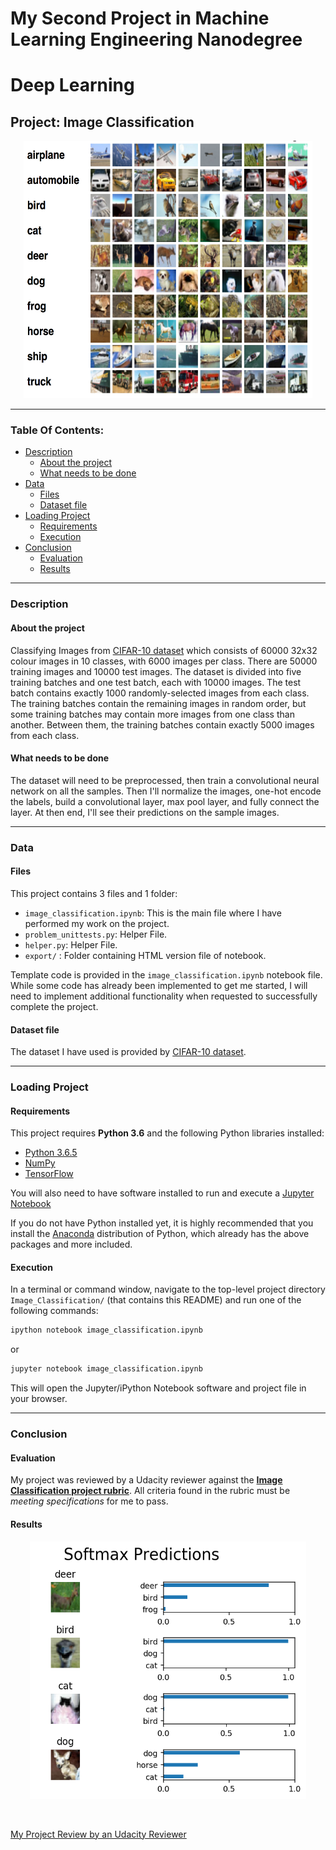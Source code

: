# My Second Project in Machine Learning Engineering Nanodegree
# Deep Learning
## Project: Image Classification

<p align = 'center'><img src = 'logo.png', height=412, width =462></p>

----

### Table Of Contents:
- [Description](#description)<br>
    - [About the project](#about-the-project)<br>
    - [What needs to be done](#what-needs-to-be-done)<br>
- [Data](#data)<br>
    - [Files](#files)<br>
    - [Dataset file](#dataset-file)<br>
- [Loading Project](#loading-project)<br>
    - [Requirements](#requirements)<br>
    - [Execution](#execution)<br>
- [Conclusion](#conclusion)<br>
    - [Evaluation](#evaluation)<br>
    - [Results](#results)

---

### Description

#### About the project
Classifying Images from [CIFAR-10 dataset](https://www.cs.toronto.edu/~kriz/cifar.html) which consists of 60000 32x32 colour images in 10 classes, with 6000 images per class. There are 50000 training images and 10000 test images.
The dataset is divided into five training batches and one test batch, each with 10000 images. The test batch contains exactly 1000 randomly-selected images from each class. The training batches contain the remaining images in random order, but some training batches may contain more images from one class than another. Between them, the training batches contain exactly 5000 images from each class. 

#### What needs to be done
The dataset will need to be preprocessed, then train a convolutional neural network on all the samples. Then I'll normalize the images, one-hot encode the labels, build a convolutional layer, max pool layer, and fully connect the layer. At then end, I'll see their predictions on the sample images.

-----

### Data

#### Files

This project contains 3 files and 1 folder:

- `image_classification.ipynb`: This is the main file where I have performed my work on the project.
- `problem_unittests.py`: Helper File.
- `helper.py`: Helper File.
- `export/` : Folder containing HTML version file of notebook.

Template code is provided in the `image_classification.ipynb` notebook file. While some code has already been implemented to get me started, I will need to implement additional functionality when requested to successfully complete the project.

#### Dataset file

The dataset I have used is provided by [CIFAR-10 dataset](https://www.cs.toronto.edu/~kriz/cifar.html).

----

### Loading Project

#### Requirements

This project requires **Python 3.6** and the following Python libraries installed:

- [Python 3.6.5](https://www.python.org/downloads/release/python-365/)
- [NumPy](http://www.numpy.org/)
- [TensorFlow](https://www.tensorflow.org/install/)

You will also need to have software installed to run and execute a [Jupyter Notebook](http://jupyter.org/install)

If you do not have Python installed yet, it is highly recommended that you install the [Anaconda](https://www.anaconda.com/download/) distribution of Python, which already has the above packages and more included. 

#### Execution

In a terminal or command window, navigate to the top-level project directory `Image_Classification/` (that contains this README) and run one of the following commands:

```bash
ipython notebook image_classification.ipynb
```  
or
```bash
jupyter notebook image_classification.ipynb
```

This will open the Jupyter/iPython Notebook software and project file in your browser.

-----

### Conclusion

#### Evaluation
My project was reviewed by a Udacity reviewer against the **<a href="https://review.udacity.com/#!/rubrics/723/view" target="_blank">Image Classification project rubric</a>**. All criteria found in the rubric must be *meeting specifications* for me to pass.

#### Results

<p align = 'center'><img src = 'result.png', height=412, width =442></p><br>

[My Project Review by an Udacity Reviewer]()